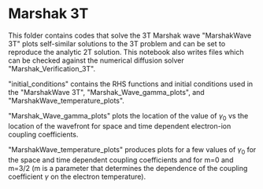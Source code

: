 # Marshak 3T
This folder contains codes that solve the 3T Marshak wave
"MarshakWave 3T" plots self-similar solutions to the 3T problem and can be set to reproduce the analytic 2T solution. This notebook also writes files which can be checked against the numerical diffusion solver "Marshak_Verification_3T".

"initial_conditions" contains the RHS functions and initial conditions used in the "MarshakWave 3T", "Marshak_Wave_gamma_plots", and "MarshakWave_temperature_plots".

"Marshak_Wave_gamma_plots" plots the location of the value of $\gamma_0$ vs the location of the wavefront for space and time dependent electron-ion coupling coefficients. 

"MarshakWave_temperature_plots" produces plots for a few values of $\gamma_0$ for the space and time dependent coupling coefficients and for m=0 and m=3/2 (m is a parameter that determines the dependence of the coupling coefficient $\gamma$ on the electron temperature).
